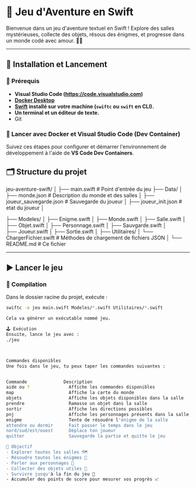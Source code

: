 # 🧭 Jeu d'Aventure en Swift

Bienvenue dans un jeu d'aventure textuel en Swift ! Explore des salles mystérieuses, collecte des objets, résous des énigmes, et progresse dans un monde codé avec amour. 🧙‍♂️

---

## 🚀 Installation et Lancement

### 🧰 Prérequis

- **Visual Studio Code (https://code.visualstudio.com)**
- **[Docker Desktop](https://www.docker.com/products/docker-desktop/)**
- **[Swift](https://www.swift.org/download/) installé sur votre machine (`swiftc` ou `swift` en CLI).**
- **Un terminal et un éditeur de texte.**
- Git

### 🐳 Lancer avec Docker et Visual Studio Code (Dev Container)

Suivez ces étapes pour configurer et démarrer l'environnement de développement à l'aide de **VS Code Dev Containers**.


## 🗂️ Structure du projet
jeu-aventure-swift/ │ 
├── main.swift                          # Point d'entrée du jeu 
├── Data/ │
     ├── monde.json                     # Description du monde et des salles │ 
     ├── joueur_sauvegarde.json         # Sauvegarde du joueur │
     ├── joueur_init.json               # etat du joueur │

 ├── Modeles/ │
     ├── Enigme.swift │ 
     ├── Monde.swift │ 
     ├── Salle.swift │
     ├── Objet.swift │
     ├── Personnage.swift │ 
     ├── Sauvgarde.swift │  
     ├── Joueur.swift │ 
     ├── Sortie.swift │ 
 ├── Utilitaires/ │
     └── ChargerFichier.swift    # Méthodes de chargement de fichiers JSON │
└── README.md # Ce fichier




---

## ▶️ Lancer le jeu

### 🚀 Compilation

Dans le dossier racine du projet, exécute :

```bash
swiftc -o jeu main.swift Modeles/*.swift Utilitaires/*.swift

Cela va générer un exécutable nommé jeu.

🕹️ Exécution
Ensuite, lance le jeu avec :
./jeu



Commandes disponibles
Une fois dans le jeu, tu peux taper les commandes suivantes :


Commande	          Description
aide ou ?	            Affiche les commandes disponibles
map	                    Affiche la carte du monde
objets	                Affiche les objets disponibles dans la salle
prendre	                Ramasse un objet dans la salle
sortir	                Affiche les directions possibles
pnj	                    Affiche les personnages présents dans la salle
enigme	                Tente de résoudre l'énigme de la salle
attendre ou dormir	    Fait passer le temps dans le jeu 
nord/sud/est/ouest	    Déplace ton joueur
quitter	                Sauvegarde la partie et quitte le jeu

🏁 Objectif
- Explorer toutes les salles 🗺️
- Résoudre toutes les énigmes 🧩
- Parler aux personnages 👤
- Collecter des objets utiles 🧰
- Survivre jusqu'à la fin du jeu 🎯
- Accumuler des points de score pour mesurer vos progrès 📈

